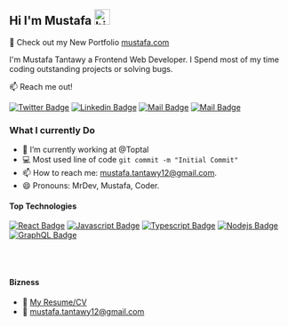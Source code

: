 ## Hi I'm Mustafa <img src="https://user-images.githubusercontent.com/1303154/88677602-1635ba80-d120-11ea-84d8-d263ba5fc3c0.gif" width="28px" height="28px" alt="hi">

🚀 Check out my New Portfolio [mustafa.com](https://mustafa1.vercel.app) 

I'm Mustafa Tantawy a Frontend Web Developer. I Spend most of my time coding outstanding projects or solving bugs.

:mailbox: Reach me out!

[![Twitter Badge](https://img.shields.io/badge/-@Dev-Mustafa-1ca0f1?style=flat&labelColor=1ca0f1&logo=twitter&logoColor=white&link=https://twitter.com/Dev_Mustafa1)](https://twitter.com/Dev_Mustafa1) [![Linkedin Badge](https://img.shields.io/badge/-Mustafa-0e76a8?style=flat&labelColor=0e76a8&logo=linkedin&logoColor=white)](https://www.linkedin.com/in/mustafa-tantawy/) [![Mail Badge](https://img.shields.io/badge/-@eng_mustafa111-e84393?style=flat&labelColor=e84393&logo=instagram&logoColor=white)](https://www.instagram.com/eng_mustafa111) [![Mail Badge](https://img.shields.io/badge/-mustafa.tantawy12-c0392b?style=flat&labelColor=c0392b&logo=gmail&logoColor=white)](mailto:mustafa.tantawy12@gmail.com)


### What I currently Do

- 🔭 I’m currently working at @Toptal
- :computer: Most used line of code `git commit -m "Initial Commit"`
- 📫 How to reach me: mustafa.tantawy12@gmail.com.
- 😄 Pronouns: MrDev, Mustafa, Coder.

#### Top Technologies

<!-- TODO: Make technologies links takes you to repositories -->

[![React Badge](https://img.shields.io/badge/-React-61DBFB?style=for-the-badge&labelColor=black&logo=react&logoColor=61DBFB)](#) [![Javascript Badge](https://img.shields.io/badge/-Javascript-F0DB4F?style=for-the-badge&labelColor=black&logo=javascript&logoColor=F0DB4F)](#) [![Typescript Badge](https://img.shields.io/badge/-Typescript-007acc?style=for-the-badge&labelColor=black&logo=typescript&logoColor=007acc)](#) [![Nodejs Badge](https://img.shields.io/badge/-Nodejs-3C873A?style=for-the-badge&labelColor=black&logo=node.js&logoColor=3C873A)](#) [![GraphQL Badge](https://img.shields.io/badge/-next-61DBFB?style=for-the-badge&labelColor=black&logo=react&logoColor=61DBFB)](#)

<br />
<br />

#### Bizness
- :paperclip: [My Resume/CV](https://mustafa1.vercel.app/resume)
- :email: mustafa.tantawy12@gmail.com
